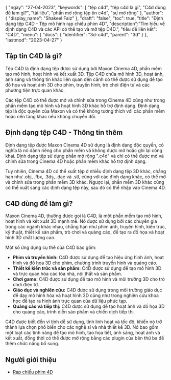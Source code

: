 {
"ngày": "27-04-2023",
  "keywords": [
"tệp c4d",
"tệp c4d là gì",
"C4d dùng để làm gì?",
"tài liệu",
"phần mở rộng tập tin c4d",
"sự mở rộng"
],
  "author": {
"display_name": "Shakeel Faiz"
},
"draft": "false",
"toc": true,
"title": "Định dạng tệp C4D - Tệp mô hình rạp chiếu phim 4D",
  "description":"Tìm hiểu về định dạng C4D và các API có thể tạo và mở tệp C4D.",
"tiêu đề liên kết": "C4D",
  "menu": {
    "docs": {
      "identifier": "3d-c4d",
      "parent": "3d"
}
},
"lastmod": "2023-04-27"
}

## Tập tin C4D là gì?

Tệp C4D là định dạng tệp được sử dụng bởi Maxon Cinema 4D, phần mềm tạo mô hình, hoạt hình và kết xuất 3D. Tệp C4D chứa mô hình 3D, hoạt ảnh, ánh sáng và thông tin khác liên quan đến cảnh có thể được sử dụng để tạo đồ họa và hoạt ảnh 3D cho phim, truyền hình, trò chơi điện tử và các phương tiện trực quan khác.

Các tệp C4D có thể được mở và chỉnh sửa trong Cinema 4D cũng như trong phần mềm tạo mô hình và hoạt hình 3D khác hỗ trợ định dạng. Định dạng tệp là độc quyền của Maxon và có thể không tương thích với các phần mềm hoặc nền tảng khác nếu không chuyển đổi.

## Định dạng tệp C4D - Thông tin thêm

Định dạng tệp được Maxon Cinema 4D sử dụng là định dạng độc quyền, có nghĩa là nó dành riêng cho phần mềm và không được mở hoặc ghi lại công khai. Định dạng tệp sử dụng phần mở rộng ".c4d" và chỉ có thể được mở và chỉnh sửa trong Cinema 4D hoặc phần mềm khác hỗ trợ định dạng.

Tuy nhiên, Cinema 4D có thể xuất tệp ở nhiều định dạng tệp 3D khác, chẳng hạn như .obj, .fbx, .3ds, .dae và .stl, cùng với các định dạng khác, có thể mở và chỉnh sửa trong phần mềm 3D khác. Ngược lại, phần mềm 3D khác cũng có thể xuất sang các định dạng tệp này, sau đó có thể nhập vào Cinema 4D.

## C4D dùng để làm gì?

Maxon Cinema 4D, thường được gọi là C4D, là một phần mềm tạo mô hình, hoạt hình và kết xuất 3D mạnh mẽ. Nó được sử dụng bởi các chuyên gia trong các ngành khác nhau, chẳng hạn như phim ảnh, truyền hình, kiến trúc, kỹ thuật, thiết kế sản phẩm, trò chơi và quảng cáo, để tạo ra đồ họa và hoạt hình 3D chất lượng cao.

Một số ứng dụng cụ thể của C4D bao gồm:

- **Phim và truyền hình:** C4D được sử dụng để tạo hiệu ứng hình ảnh, hoạt hình và đồ họa 3D cho phim, chương trình truyền hình và quảng cáo.
- **Thiết kế kiến trúc và sản phẩm:** C4D được sử dụng để tạo mô hình 3D và trực quan hóa các tòa nhà, nội thất và sản phẩm.
- **Chơi game:** C4D được sử dụng để tạo mô hình và môi trường 3D cho trò chơi điện tử.
- **Giáo dục và nghiên cứu:** C4D được sử dụng trong môi trường giáo dục để dạy mô hình hóa và hoạt hình 3D cũng như trong nghiên cứu khoa học để tạo ra hình ảnh trực quan của dữ liệu phức tạp.
- **Quảng cáo và tiếp thị:** C4D được sử dụng để tạo hoạt ảnh và đồ họa 3D cho quảng cáo, trình diễn sản phẩm và chiến dịch tiếp thị.

C4D được biết đến vì tính dễ sử dụng, tính linh hoạt và tốc độ, khiến nó trở thành lựa chọn phổ biến cho các nghệ sĩ và nhà thiết kế 3D. Nó bao gồm một loạt các tính năng để tạo mô hình, tạo họa tiết, ánh sáng, hoạt ảnh và kết xuất, đồng thời có thể được mở rộng bằng các plugin của bên thứ ba để thêm chức năng bổ sung.

## Người giới thiệu
* [Rạp chiếu phim 4D](https://en.wikipedia.org/wiki/Cinema_4D)

